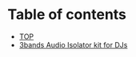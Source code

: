 # Table of contents

* [TOP](README.md)
* [3bands Audio Isolator kit for DJs](isolator/3bands-audio-isolator-kit-for-djs.md)

